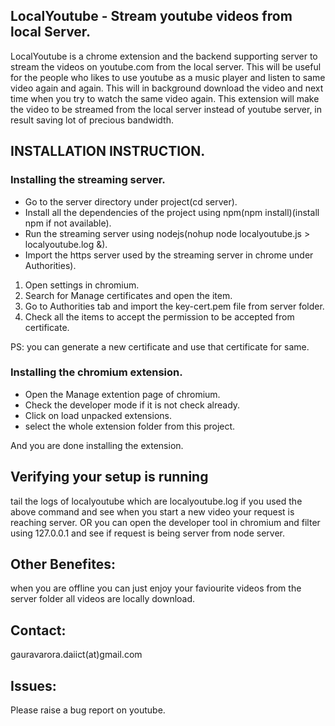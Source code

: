 LocalYoutube - Stream youtube videos from local Server.
---------------------------------------------------

LocalYoutube is a chrome extension and the backend supporting server to stream the videos on youtube.com from the local server. This will be useful for the people who likes to use youtube as a  music player and listen to same video again and again.
This will in background download the video and next time when you try to watch the same video again. This extension will make the video to be streamed from the local server instead of youtube server, in result saving lot of precious bandwidth.

## INSTALLATION INSTRUCTION.

### Installing the streaming server.

* Go to the server directory under project(cd server).
* Install all the dependencies of the project using npm(npm install)(install npm if not available).
* Run the streaming server using nodejs(nohup node localyoutube.js > localyoutube.log &).
* Import the https server used by the streaming server in chrome under Authorities).
1. Open settings in chromium.
2. Search for Manage certificates and open the item.
3. Go to Authorities tab and import the key-cert.pem file from server folder.
4. Check all the items to accept the permission to be accepted from certificate.

PS: you can generate a new certificate and use that certificate for same.

### Installing the chromium extension.

* Open the Manage extention page of chromium.
* Check the developer mode if it is not check already.
* Click on load unpacked extensions.
* select the whole extension folder from this project.

And you are done installing the extension.

## Verifying your setup is running

tail the logs of localyoutube which are localyoutube.log if you used the above command and see when you start a new video
your request is reaching server.
OR you can open the developer tool in chromium and filter using 127.0.0.1 and see if request is being server from node server.

## Other Benefites:

when you are offline you can just enjoy your faviourite videos from the server folder all videos are locally download.


## Contact:

gauravarora.daiict(at)gmail.com

## Issues:
Please raise a bug report on youtube.
